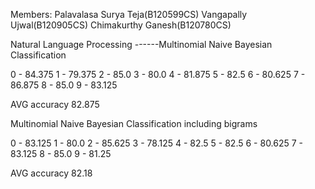 
Members: Palavalasa Surya Teja(B120599CS) 
Vangapally Ujwal(B120905CS) 
Chimakurthy Ganesh(B120780CS)

Natural Language Processing ------Multinomial Naive Bayesian Classification

0 - 84.375
1 - 79.375
2 - 85.0
3 - 80.0
4 - 81.875
5 - 82.5
6 - 80.625
7 - 86.875
8 - 85.0
9 - 83.125

AVG accuracy 82.875

 
Multinomial Naive Bayesian Classification including bigrams

0 - 83.125
1 - 80.0
2 - 85.625
3 - 78.125
4 - 82.5
5 - 82.5
6 - 80.625
7 - 83.125
8 - 85.0
9 - 81.25

AVG accuracy 82.18
